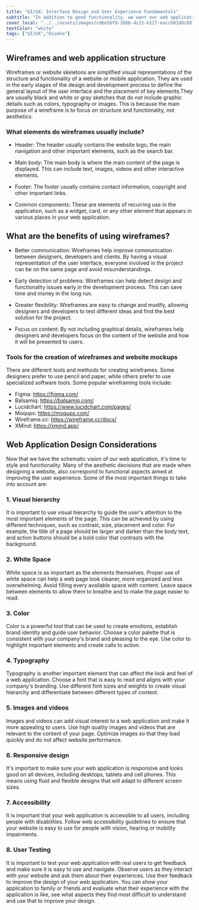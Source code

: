 ```yaml
---
title: "UI/UX: Interface Design and User Experience Fundamentals"
subtitle: "In addition to good functionality, we want our web application to be intuitive for the user. We don't want them to need help to navigate it and use its functionalities, that's why we must understand how to achieve this with a good design and user experience."
cover_local: "../../assets/images/cdbe1bf9-2b6b-4c21-b127-eacc681d9c8d.png"
textColor: "white"
tags: ["UI/UX","Diseño"]
---
```


## Wireframes and web application structure

Wireframes or website skeletons are simplified visual representations of the structure and functionality of a website or mobile application. They are used in the early stages of the design and development process to define the general layout of the user interface and the placement of key elements.They are usually black and white or gray sketches that do not include graphic details such as colors, typography or images. This is because the main purpose of a wireframe is to focus on structure and functionality, not aesthetics.

### What elements do wireframes usually include?

- Header: The header usually contains the website logo, the main navigation and other important elements, such as the search bar.

- Main body: The main body is where the main content of the page is displayed. This can include text, images, videos and other interactive elements.

- Footer: The footer usually contains contact information, copyright and other important links.

- Common components: These are elements of recurring use in the application, such as a widget, card, or any other element that appears in various places in your web application.

## What are the benefits of using wireframes?

- Better communication: Wireframes help improve communication between designers, developers and clients. By having a visual representation of the user interface, everyone involved in the project can be on the same page and avoid misunderstandings.

- Early detection of problems: Wireframes can help detect design and functionality issues early in the development process. This can save time and money in the long run.

- Greater flexibility: Wireframes are easy to change and modify, allowing designers and developers to test different ideas and find the best solution for the project.

- Focus on content: By not including graphical details, wireframes help designers and developers focus on the content of the website and how it will be presented to users.

### Tools for the creation of wireframes and website mockups

There are different tools and methods for creating wireframes. Some designers prefer to use pencil and paper, while others prefer to use specialized software tools. Some popular wireframing tools include:

- Figma: https://figma.com/
- Balsamiq: https://balsamiq.com/
- Lucidchart: https://www.lucidchart.com/pages/
- Moqups: https://moqups.com/
- Wireframe.cc: https://wireframe.cc/docs/
- XMind: https://xmind.app/

## Web Application Design Considerations

Now that we have the schematic vision of our web application, it's time to style and functionality. Many of the aesthetic decisions that are made when designing a website, also correspond to functional aspects aimed at improving the user experience. Some of the most important things to take into account are:

### 1. Visual hierarchy

It is important to use visual hierarchy to guide the user's attention to the most important elements of the page. This can be achieved by using different techniques, such as contrast, size, placement and color.
For example, the title of a page should be larger and darker than the body text, and action buttons should be a bold color that contrasts with the background.

### 2. White Space

White space is as important as the elements themselves. Proper use of white space can help a web page look cleaner, more organized and less overwhelming.
Avoid filling every available space with content. Leave space between elements to allow them to breathe and to make the page easier to read.

### 3. Color

Color is a powerful tool that can be used to create emotions, establish brand identity and guide user behavior.
Choose a color palette that is consistent with your company's brand and pleasing to the eye. Use color to highlight important elements and create calls to action.

### 4. Typography

Typography is another important element that can affect the look and feel of a web application. Choose a font that is easy to read and aligns with your company's branding.
Use different font sizes and weights to create visual hierarchy and differentiate between different types of content.

### 5. Images and videos

Images and videos can add visual interest to a web application and make it more appealing to users.
Use high quality images and videos that are relevant to the content of your page. Optimize images so that they load quickly and do not affect website performance.

### 6. Responsive design

It's important to make sure your web application is responsive and looks good on all devices, including desktops, tablets and cell phones.
This means using fluid and flexible designs that will adapt to different screen sizes.

### 7. Accessibility

It is important that your web application is accessible to all users, including people with disabilities.
Follow web accessibility guidelines to ensure that your website is easy to use for people with vision, hearing or mobility impairments.

### 8. User Testing

It is important to test your web application with real users to get feedback and make sure it is easy to use and navigate.
Observe users as they interact with your website and ask them about their experiences. Use their feedback to improve the design of your web application. You can show your application to family or friends and evaluate what their experience with the application is like, see what aspects they find most difficult to understand and use that to improve your design.

